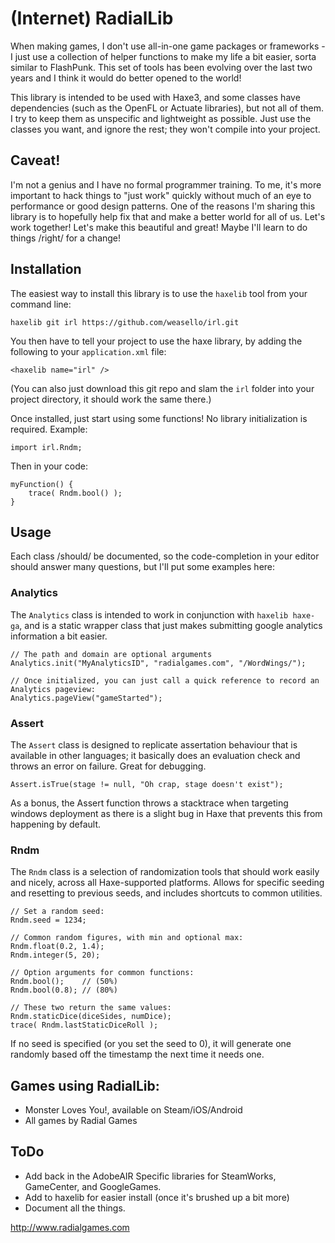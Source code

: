 # (Internet) RadialLib

When making games, I don't use all-in-one game packages or frameworks - I just use a collection of helper functions to make my life a bit easier, sorta similar to FlashPunk. This set of tools has been evolving over the last two years and I think it would do better opened to the world!

This library is intended to be used with Haxe3, and some classes have dependencies (such as the OpenFL or Actuate libraries), but not all of them.  I try to keep them as unspecific and lightweight as possible.  Just use the classes you want, and ignore the rest; they won't compile into your project.

## Caveat!

I'm not a genius and I have no formal programmer training. To me, it's more important to hack things to "just work" quickly without much of an eye to performance or good design patterns. One of the reasons I'm sharing this library is to hopefully help fix that and make a better world for all of us. Let's work together! Let's make this beautiful and great! Maybe I'll learn to do things /right/ for a change!

## Installation

The easiest way to install this library is to use the `haxelib` tool from your command line:
	
	haxelib git irl https://github.com/weasello/irl.git
	
You then have to tell your project to use the haxe library, by adding the following to your `application.xml` file:

	<haxelib name="irl" />
	
(You can also just download this git repo and slam the `irl` folder into your project directory, it should work the same there.)

Once installed, just start using some functions! No library initialization is required. Example:
	
	import irl.Rndm;
	
Then in your code:
	
	myFunction() {
		trace( Rndm.bool() );
	}
	
## Usage

Each class /should/ be documented, so the code-completion in your editor should answer many questions, but I'll put some examples here:

### Analytics

The `Analytics` class is intended to work in conjunction with `haxelib haxe-ga`, and is a static wrapper class that just makes submitting google analytics information a bit easier.

	// The path and domain are optional arguments
	Analytics.init("MyAnalyticsID", "radialgames.com", "/WordWings/");
	
	// Once initialized, you can just call a quick reference to record an Analytics pageview:
	Analytics.pageView("gameStarted");
	
### Assert

The `Assert` class is designed to replicate assertation behaviour that is available in other languages; it basically does an evaluation check and throws an error on failure. Great for debugging.

	Assert.isTrue(stage != null, "Oh crap, stage doesn't exist");
	
As a bonus, the Assert function throws a stacktrace when targeting windows deployment as there is a slight bug in Haxe that prevents this from happening by default.
		
### Rndm

The `Rndm` class is a selection of randomization tools that should work easily and nicely, across all Haxe-supported platforms.  Allows for specific seeding and resetting to previous seeds, and includes shortcuts to common utilities.

	// Set a random seed:
	Rndm.seed = 1234;
	
	// Common random figures, with min and optional max:
	Rndm.float(0.2, 1.4);
	Rndm.integer(5, 20);
	
	// Option arguments for common functions:
	Rndm.bool(); 	// (50%)
	Rndm.bool(0.8); // (80%)
	
	// These two return the same values:
	Rndm.staticDice(diceSides, numDice);
	trace( Rndm.lastStaticDiceRoll );
	
If no seed is specified (or you set the seed to 0), it will generate one randomly based off the timestamp the next time it needs one.

## Games using RadialLib:
	
 - Monster Loves You!, available on Steam/iOS/Android
 - All games by Radial Games

## ToDo

 - Add back in the AdobeAIR Specific libraries for SteamWorks, GameCenter, and GoogleGames.
 - Add to haxelib for easier install (once it's brushed up a bit more)
 - Document all the things.

http://www.radialgames.com